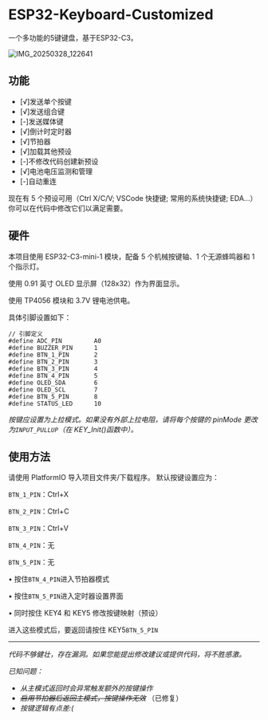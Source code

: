 # ESP32-Keyboard-Customized
一个多功能的5键键盘，基于ESP32-C3。

![IMG_20250328_122641](https://github.com/user-attachments/assets/e44e63d6-a83e-4bbb-9b9e-1eea8c9908c4)

## 功能

- [√]发送单个按键
- [√]发送组合键
- [-]发送媒体键
- [√]倒计时定时器
- [√]节拍器
- [√]加载其他预设
- [-]不修改代码创建新预设
- [√]电池电压监测和管理
- [-]自动重连

现在有 5 个预设可用（Ctrl X/C/V; VSCode 快捷键; 常用的系统快捷键; EDA...）你可以在代码中修改它们以满足需要。

## 硬件

本项目使用 ESP32-C3-mini-1 模块，配备 5 个机械按键轴、1 个无源蜂鸣器和 1 个指示灯。

使用 0.91 英寸 OLED 显示屏（128x32）作为界面显示。

使用 TP4056 模块和 3.7V 锂电池供电。

具体引脚设置如下：

```
// 引脚定义
#define ADC_PIN         A0
#define BUZZER_PIN      1
#define BTN_1_PIN       2
#define BTN_2_PIN       3
#define BTN_3_PIN       4
#define BTN_4_PIN       5
#define OLED_SDA        6
#define OLED_SCL        7
#define BTN_5_PIN       8
#define STATUS_LED      10
```


*按键应设置为上拉模式。如果没有外部上拉电阻，请将每个按键的 pinMode 更改为`INPUT_PULLUP`（在 KEY_Init()函数中）。*


## 使用方法

请使用 PlatformIO 导入项目文件夹/下载程序。
默认按键设置应为：

`BTN_1_PIN`：Ctrl+X

`BTN_2_PIN`：Ctrl+C

`BTN_3_PIN`：Ctrl+V

`BTN_4_PIN`：无

`BTN_5_PIN`：无


• 按住`BTN_4_PIN`进入节拍器模式

• 按住`BTN_5_PIN`进入定时器设置界面

• 同时按住 KEY4 和 KEY5 修改按键映射（预设）

进入这些模式后，要返回请按住 KEY5`BTN_5_PIN`

---

*代码不够健壮，存在漏洞。如果您能提出修改建议或提供代码，将不胜感激。*

*已知问题：*

- *从主模式返回时会异常触发额外的按键操作*
- ~~*启用节拍器后返回主模式，按键操作无效*~~ （已修复）
- *按键逻辑有点差:(*
